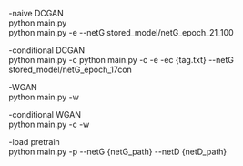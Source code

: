 -naive DCGAN  
python main.py  
python main.py -e --netG stored_model/netG_epoch_21_100   

-conditional DCGAN  
python main.py -c
python main.py -c -e -ec {tag.txt} --netG stored_model/netG_epoch_17con

-WGAN  
python main.py -w  

-conditional WGAN  
python main.py -c -w  

-load pretrain  
python main.py -p --netG {netG_path} --netD {netD_path}  

